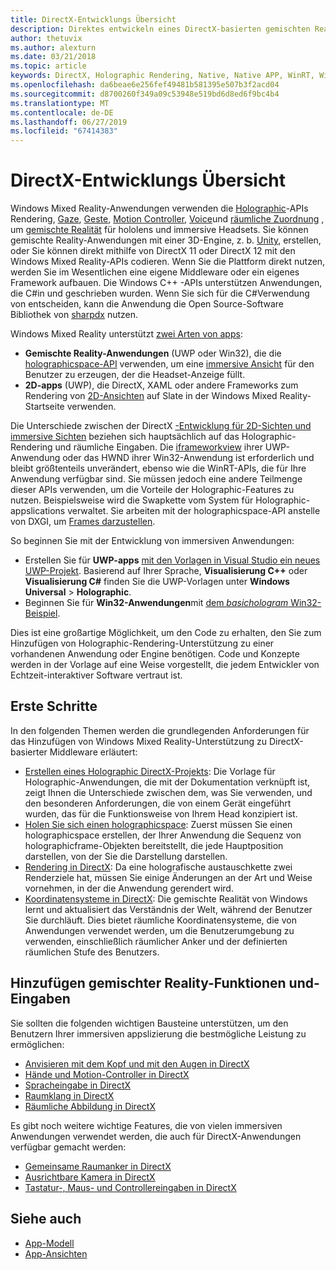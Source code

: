 ```yaml
---
title: DirectX-Entwicklungs Übersicht
description: Direktes entwickeln eines DirectX-basierten gemischten Reality-Moduls mit den Windows Mixed Reality-APIs.
author: thetuvix
ms.author: alexturn
ms.date: 03/21/2018
ms.topic: article
keywords: DirectX, Holographic Rendering, Native, Native APP, WinRT, WinRT-APP, Plattform-APIs, benutzerdefinierte Engine, Middleware
ms.openlocfilehash: da6beae6e256fef49481b581395e507b3f2acd04
ms.sourcegitcommit: d8700260f349a09c53948e519bd6d8ed6f9bc4b4
ms.translationtype: MT
ms.contentlocale: de-DE
ms.lasthandoff: 06/27/2019
ms.locfileid: "67414383"
---
```

# <a name="directx-development-overview"></a>DirectX-Entwicklungs Übersicht


Windows Mixed Reality-Anwendungen verwenden die [Holographic](rendering.md)-APIs Rendering, [Gaze](gaze.md), [Geste](gestures.md), [Motion Controller](motion-controllers.md), [Voice](voice-input.md)und [räumliche Zuordnung](spatial-mapping.md) , um [gemischte Realität](mixed-reality.md) für hololens und immersive Headsets. Sie können gemischte Reality-Anwendungen mit einer 3D-Engine, z. b. [Unity](unity-development-overview.md), erstellen, oder Sie können direkt mithilfe von DirectX 11 oder DirectX 12 mit den Windows Mixed Reality-APIs codieren. Wenn Sie die Plattform direkt nutzen, werden Sie im Wesentlichen eine eigene Middleware oder ein eigenes Framework aufbauen. Die Windows C++ -APIs unterstützen Anwendungen, die C#in und geschrieben wurden. Wenn Sie sich für die C#Verwendung von entscheiden, kann die Anwendung die Open Source-Software Bibliothek von [sharpdx](http://sharpdx.org/) nutzen.


Windows Mixed Reality unterstützt [zwei Arten von apps](app-views.md):
* **Gemischte Reality-Anwendungen** (UWP oder Win32), die die [holographicspace-API](getting-a-holographicspace.md) verwenden, um eine [immersive Ansicht](app-views.md) für den Benutzer zu erzeugen, der die Headset-Anzeige füllt.
* **2D-apps** (UWP), die DirectX, XAML oder andere Frameworks zum Rendering von [2D-Ansichten](app-views.md#2d-views) auf Slate in der Windows Mixed Reality-Startseite verwenden.


Die Unterschiede zwischen der DirectX [-Entwicklung für 2D-Sichten und immersive Sichten](app-views.md) beziehen sich hauptsächlich auf das Holographic-Rendering und räumliche Eingaben. Die [iframeworkview](https://msdn.microsoft.com/library/windows/apps/windows.applicationmodel.core.iframeworkview.aspx) ihrer UWP-Anwendung oder das HWND ihrer Win32-Anwendung ist erforderlich und bleibt größtenteils unverändert, ebenso wie die WinRT-APIs, die für Ihre Anwendung verfügbar sind. Sie müssen jedoch eine andere Teilmenge dieser APIs verwenden, um die Vorteile der Holographic-Features zu nutzen. Beispielsweise wird die Swapkette vom System für Holographic-appslications verwaltet. Sie arbeiten mit der holographicspace-API anstelle von DXGI, um [Frames darzustellen](rendering-in-directx.md).

So beginnen Sie mit der Entwicklung von immersiven Anwendungen:
* Erstellen Sie für **UWP-apps** [mit den Vorlagen in Visual Studio ein neues UWP-Projekt](creating-a-holographic-directx-project.md). Basierend auf Ihrer Sprache, **Visualisierung C++**  oder **Visualisierung C#** finden Sie die UWP-Vorlagen unter **Windows Universal** > **Holographic**.
* Beginnen Sie für **Win32-Anwendungen**mit [dem *basichologram* Win32-Beispiel](creating-a-holographic-directx-project.md#creating-a-win32-project).

Dies ist eine großartige Möglichkeit, um den Code zu erhalten, den Sie zum Hinzufügen von Holographic-Rendering-Unterstützung zu einer vorhandenen Anwendung oder Engine benötigen. Code und Konzepte werden in der Vorlage auf eine Weise vorgestellt, die jedem Entwickler von Echtzeit-interaktiver Software vertraut ist.


## <a name="getting-started"></a>Erste Schritte

In den folgenden Themen werden die grundlegenden Anforderungen für das Hinzufügen von Windows Mixed Reality-Unterstützung zu DirectX-basierter Middleware erläutert:

* [Erstellen eines Holographic DirectX-Projekts](creating-a-holographic-directx-project.md): Die Vorlage für Holographic-Anwendungen, die mit der Dokumentation verknüpft ist, zeigt Ihnen die Unterschiede zwischen dem, was Sie verwenden, und den besonderen Anforderungen, die von einem Gerät eingeführt wurden, das für die Funktionsweise von Ihrem Head konzipiert ist.
* [Holen Sie sich einen holographicspace](getting-a-holographicspace.md): Zuerst müssen Sie einen holographicspace erstellen, der Ihrer Anwendung die Sequenz von holographicframe-Objekten bereitstellt, die jede Hauptposition darstellen, von der Sie die Darstellung darstellen.
* [Rendering in DirectX](rendering-in-directx.md): Da eine holografische austauschkette zwei Renderziele hat, müssen Sie einige Änderungen an der Art und Weise vornehmen, in der die Anwendung gerendert wird.
* [Koordinatensysteme in DirectX](coordinate-systems-in-directx.md): Die gemischte Realität von Windows lernt und aktualisiert das Verständnis der Welt, während der Benutzer Sie durchläuft. Dies bietet räumliche Koordinatensysteme, die von Anwendungen verwendet werden, um die Benutzerumgebung zu verwenden, einschließlich räumlicher Anker und der definierten räumlichen Stufe des Benutzers.

## <a name="adding-mixed-reality-capabilities-and-inputs"></a>Hinzufügen gemischter Reality-Funktionen und-Eingaben

Sie sollten die folgenden wichtigen Bausteine unterstützen, um den Benutzern Ihrer immersiven appslizierung die bestmögliche Leistung zu ermöglichen:

* [Anvisieren mit dem Kopf und mit den Augen in DirectX](gaze-in-directx.md)
* [Hände und Motion-Controller in DirectX](hands-and-motion-controllers-in-directx.md)
* [Spracheingabe in DirectX](voice-input-in-directx.md)
* [Raumklang in DirectX](spatial-sound-in-directx.md)
* [Räumliche Abbildung in DirectX](spatial-mapping-in-directx.md)


Es gibt noch weitere wichtige Features, die von vielen immersiven Anwendungen verwendet werden, die auch für DirectX-Anwendungen verfügbar gemacht werden:

* [Gemeinsame Raumanker in DirectX](shared-spatial-anchors-in-directx.md)
* [Ausrichtbare Kamera in DirectX](locatable-camera-in-directx.md)
* [Tastatur-, Maus- und Controllereingaben in DirectX](keyboard,-mouse,-and-controller-input-in-directx.md)

## <a name="see-also"></a>Siehe auch
* [App-Modell](app-model.md)
* [App-Ansichten](app-views.md)
